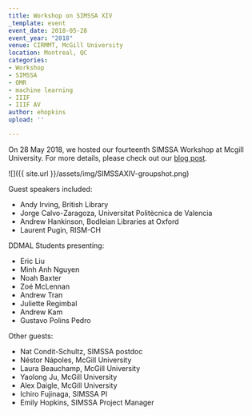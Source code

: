 ```yaml
---
title: Workshop on SIMSSA XIV
_template: event
event_date: 2018-05-28
event_year: "2018"
venue: CIRMMT, McGill University
location: Montreal, QC
categories:
- Workshop
- SIMSSA
- OMR
- machine learning
- IIIF
- IIIF AV
author: ehopkins
upload: ''

---
```

On 28 May 2018, we hosted our fourteenth SIMSSA Workshop at Mcgill University. For more details, please check out our [blog post](https://simssa.ca/blog/Workshop-on-SIMSSA-XIV/ "SIMSSA XIV blog").

![]({{ site.url }}/assets/img/SIMSSAXIV-groupshot.png)

Guest speakers included:

* Andy Irving, British Library
* Jorge Calvo-Zaragoza, Universitat Politècnica de Valencia
* Andrew Hankinson, Bodleian Libraries at Oxford
* Laurent Pugin, RISM-CH

DDMAL Students presenting:

* Eric Liu
* Minh Anh Nguyen
* Noah Baxter
* Zoé McLennan
* Andrew Tran
* Juliette Regimbal
* Andrew Kam
* Gustavo Polins Pedro

Other guests:

* Nat Condit-Schultz, SIMSSA postdoc
* Néstor Nápoles, McGill University
* Laura Beauchamp, McGill University
* Yaolong Ju, McGill University
* Alex Daigle, McGill University
* Ichiro Fujinaga, SIMSSA PI
* Emily Hopkins, SIMSSA Project Manager